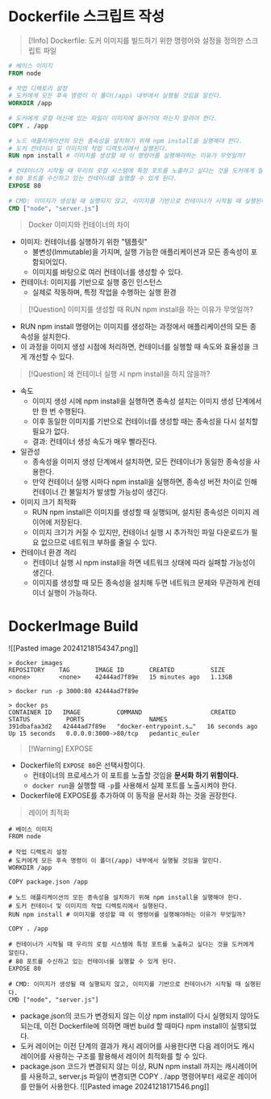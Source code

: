 # Dockerfile 스크립트 작성
>[!Info] Dockerfile: 도커 이미지를 빌드하기 위한 명령어와 설정을 정의한 스크립트 파일

```Dockerfile
# 베이스 이미지  
FROM node  
  
# 작업 디렉토리 설정  
# 도커에게 모든 후속 명령이 이 폴더(/app) 내부에서 실행될 것임을 알린다.  
WORKDIR /app  
  
# 도커에게 로컬 머신에 있는 파일이 이미지에 들어가야 하는지 알려야 한다.  
COPY . /app  
  
# 노드 애플리케이션의 모든 종속성을 설치하기 위해 npm install을 실행해야 한다.  
# 도커 컨테이너 및 이미지의 작업 디렉토리에서 실행된다.  
RUN npm install # 이미지를 생성할 때 이 명령어를 실행해야하는 이유가 무엇일까?  
  
# 컨테이너가 시작될 때 우리의 로컬 시스템에 특정 포트를 노출하고 싶다는 것을 도커에게 알린다.  
# 80 포트를 수신하고 있는 컨테이너를 실행할 수 있게 된다.  
EXPOSE 80  
  
# CMD: 이미지가 생성될 때 실행되지 않고, 이미지를 기반으로 컨테이너가 시작될 때 실행된다.  
CMD ["node", "server.js"]
```

> Docker 이미지와 컨테이너의 차이

- 이미지: 컨테이너를 실행하기 위한 "템플릿"
	- 불변성(Immutable)을 가지며, 실행 가능한 애플리케이션과 모든 종속성이 포함되어있다.
	- 이미지를 바탕으로 여러 컨테이너를 생성할 수 있다.
- 컨테이너: 이미지를 기반으로 실행 중인 인스턴스
	- 실제로 작동하며, 특정 작업을 수행하는 실행 환경

>[!Question] 이미지를 생성할 때 RUN npm install을 하는 이유가 무엇일까?
- RUN npm install 명령어는 이미지를 생성하는 과정에서 애플리케이션의 모든 종속성을 설치한다.
- 이 과정을 이미지 생성 시점에 처리하면, 컨테이너를 실행할 때 속도와 효율성을 크게 개선할 수 있다.


>[!Question] 왜 컨테이너 실행 시 npm install을 하지 않을까?
- 속도
	- 이미지 생성 시에 npm install을 실행하면 종속성 설치는 이미지 생성 단계에서만 한 번 수행된다.
	- 이후 동일한 이미지를 기반으로 컨테이너를 생성할 때는 종속성을 다시 설치할 필요가 없다.
	- 결과: 컨테이너 생성 속도가 매우 빨라진다.
- 일관성
	- 종속성을 이미지 생성 단계에서 설치하면, 모든 컨테이너가 동일한 종속성을 사용한다.
	- 만약 컨테이너 실행 시마다 npm install을 실행하면, 종속성 버전 차이로 인해 컨테이너 간 불일치가 발생할 가능성이 생긴다.
- 이미지 크기 최적화
	- RUN npm install은 이미지를 생성할 때 실행되며, 설치된 종속성은 이미지 레이어에 저장된다.
	- 이미지 크기가 커질 수 있지만, 컨테이너 실행 시 추가적인 파일 다운로드가 필요 없으므로 네트워크 부하를 줄일 수 있다.
- 컨테이너 환경 격리
	- 컨테이너 실행 시 npm install을 하면 네트워크 상태에 따라 실패할 가능성이 생긴다.
	- 이미지를 생성할 때 모든 종속성을 설치해 두면 네트워크 문제와 무관하게 컨테이너 실행이 가능하다.


# DockerImage Build

![[Pasted image 20241218154347.png]]

```
> docker images
REPOSITORY    TAG       IMAGE ID       CREATED          SIZE
<none>        <none>    42444ad7f89e   15 minutes ago   1.13GB
```

```
> docker run -p 3000:80 42444ad7f89e
```

```
> docker ps
CONTAINER ID   IMAGE          COMMAND                   CREATED          STATUS          PORTS                  NAMES
391dbafaa3d2   42444ad7f89e   "docker-entrypoint.s…"   16 seconds ago   Up 15 seconds   0.0.0.0:3000->80/tcp   pedantic_euler
```


>[!Warning] EXPOSE
- Dockerfile의 `EXPOSE 80`은 선택사항이다.
	- 컨테이너의 프로세스가 이 포트를 노출할 것임을 **문서화 하기 위함이다.**
	- `docker run`을 실행할 때 `-p`를 사용해서 실제 포트를 노출시켜야 한다.
- Dockerfile에 EXPOSE를 추가하여 이 동작을 문서화 하는 것을 권장한다.

> 레이어 최적화
```
# 베이스 이미지  
FROM node  
  
# 작업 디렉토리 설정  
# 도커에게 모든 후속 명령이 이 폴더(/app) 내부에서 실행될 것임을 알린다.  
WORKDIR /app  
  
COPY package.json /app  
  
# 노드 애플리케이션의 모든 종속성을 설치하기 위해 npm install을 실행해야 한다.  
# 도커 컨테이너 및 이미지의 작업 디렉토리에서 실행된다.  
RUN npm install # 이미지를 생성할 때 이 명령어를 실행해야하는 이유가 무엇일까?  
  
COPY . /app  
  
# 컨테이너가 시작될 때 우리의 로컬 시스템에 특정 포트를 노출하고 싶다는 것을 도커에게 알린다.  
# 80 포트를 수신하고 있는 컨테이너를 실행할 수 있게 된다.  
EXPOSE 80  
  
# CMD: 이미지가 생성될 때 실행되지 않고, 이미지를 기반으로 컨테이너가 시작될 때 실행된다.  
CMD ["node", "server.js"]
```

- package.json의 코드가 변경되지 않는 이상 npm install이 다시 실행되지 않아도 되는데,
  이전 Dockerfile에 의하면 매번 build 할 때마다 npm install이 실행되었다.
- 도커 레이어는 이전 단계의 결과가 캐시 레이어를 사용한다면 다음 레이어도 캐시 레이어를 사용하는 구조를 활용해서 레이어 최적화를 할 수 있다.
- package.json 코드가 변경되지 않는 이상, RUN npm install 까지는 캐시레이어를 사용하고,
  server.js 파일이 변경되면 COPY . /app 명령어부터 새로운 레이어를 만들어 사용한다.
![[Pasted image 20241218171546.png]]